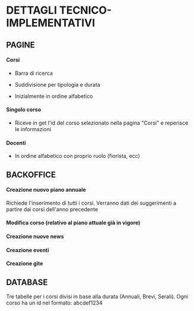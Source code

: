 # DETTAGLI TECNICO-IMPLEMENTATIVI

## PAGINE

#### Corsi

* Barra di ricerca

* Suddivisione per tipologia e durata

* Inizialmente in ordine alfabetico

#### Singolo corso

* Riceve in get l'id del corso selezionato nella pagina "Corsi" e reperisce le informazioni

#### Docenti

* In ordine alfabetico con proprio ruolo (fiorista, ecc)



## BACKOFFICE

#### Creazione nuovo piano annuale

Richiede l'inserimento di tutti i corsi. Verranno dati dei suggerimenti a partire dai corsi dell'anno precedente

#### Modifica corso (relativo al piano attuale già in vigore)

#### Creazione nuove news

#### Creazione eventi

#### Creazione gite


## DATABASE

Tre tabelle per i corsi divisi in base alla durata (Annuali, Brevi, Serali). Ogni corso ha un id nel formato: abcdef1234
